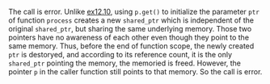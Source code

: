 The call is error. Unlike [ex12.10](12.10.md), using `p.get()` to initialize the parameter `ptr` of function `process` creates a new `shared_ptr` which is independent of the original `shared_ptr`, but sharing the same underlying memory. Those two pointers have no awareness of each other even though they point to the same memory. Thus, before the end of function scope, the newly created `ptr` is destoryed, and according to its reference count, it is the only `shared_ptr` pointing the memory, the memoried is freed. However, the pointer `p` in the caller function still points to that memory. So the call is error.
